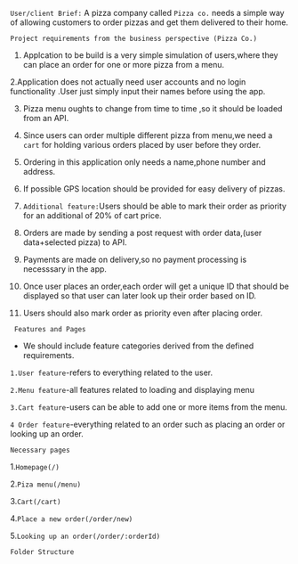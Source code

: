 `User/client Brief:` A pizza company called `Pizza co.` needs a simple way of allowing customers to order pizzas and get them delivered to their home.

`Project requirements from the business perspective (Pizza Co.)`

1. Applcation to be build is a very simple simulation of users,where they can place an order for one or more pizza from a menu.

2.Application does not actually need user accounts and no login functionality .User just simply input their names before using the app.

3. Pizza menu oughts to change from time to time ,so it should be loaded from an API.

4. Since users can order multiple different pizza from menu,we need a `cart` for holding various orders placed by user before they order.

5. Ordering in this application only needs a name,phone number and address.

6. If possible GPS location should be provided for easy delivery of pizzas.

7. `Additional feature:`Users should be able to mark their order as priority for an additional of 20% of cart price.

8. Orders are made by sending a post request with order data,(user data+selected pizza) to API.

9. Payments are made on delivery,so no payment processing is necesssary in the app.

10. Once user places an order,each order will get a unique ID that should be displayed so that user can later look up their order based on ID.

11. Users should also mark order as priority even after placing order.

` Features and Pages`

- We should include feature categories derived from the defined requirements.

`1.User feature`-refers to everything related to the user.

`2.Menu feature`-all features related to loading and displaying menu

`3.Cart feature`-users can be able to add one or more items from the menu.

`4 Order feature`-everything related to an order such as placing an order or looking up an order.

`Necessary pages`

1.`Homepage(/)`

2.`Piza menu(/menu)`

3.`Cart(/cart)`

4.`Place a new order(/order/new)`

5.`Looking up an order(/order/:orderId)`

`Folder Structure`

 <!--
src-
  |
  |----feature
         |
         |---user
         |---menu
         |---cart
         |---order
   |
   |---ui
   |---services
   |---context
   |---hooks
   |---pages
 -->
